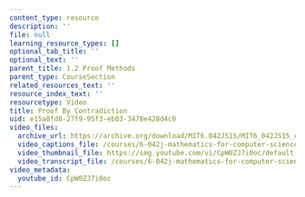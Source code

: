 ```yaml
---
content_type: resource
description: ''
file: null
learning_resource_types: []
optional_tab_title: ''
optional_text: ''
parent_title: 1.2 Proof Methods
parent_type: CourseSection
related_resources_text: ''
resource_index_text: ''
resourcetype: Video
title: Proof By Contradiction
uid: e15a8fd8-27f9-95f3-eb03-3478e428d4c0
video_files:
  archive_url: https://archive.org/download/MIT6.042JS15/MIT6_042JS15_contradiction_ipod.mp4
  video_captions_file: /courses/6-042j-mathematics-for-computer-science-spring-2015/ed3736173afe5337b3e4d8c1bed75ff9_CpW0ZJ7i0oc.vtt
  video_thumbnail_file: https://img.youtube.com/vi/CpW0ZJ7i0oc/default.jpg
  video_transcript_file: /courses/6-042j-mathematics-for-computer-science-spring-2015/6259ae613e0e1fd613243f20407078e6_CpW0ZJ7i0oc.pdf
video_metadata:
  youtube_id: CpW0ZJ7i0oc
---
```

